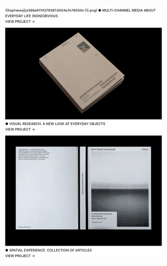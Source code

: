 <div style="background-color: rgba(255, 255, 255, 0.5); overflow: hidden;">

![Картинка](a386e6174379397.6504a7e76050e (1).png)
● MULTI-CHANNEL MEDIA ABOUT EVERYDAY LIFE (NON)OBVIOUS
<br>VIEW PROJECT →

![Картинка2](d5ddfa166301245.6415e393200f2.png)
● VISUAL RESEARCH. A NEW LOOK AT EVERYDAY OBJECTS
<br>VIEW PROJECT →

![Картинка3](70163f147344093.62c159325c859.png)
● SPATIAL EXPERIENCE. COLLECTION OF ARTICLES
<br>VIEW PROJECT →

<style>
p {
font-family: 'Inter', sans-serif; font-size: 11px; line-height: 18px; font-weight: 520;"
background-color: rgba(255, 255, 255, 0.5);
            padding: 0px;
}
</style>

</div>

